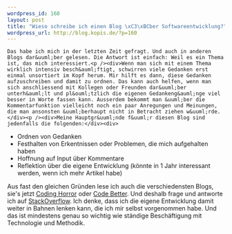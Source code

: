 ```yaml
--- 
wordpress_id: 160
layout: post
title: "Wieso schreibe ich einen Blog \xC3\xBCber Softwareentwicklung?"
wordpress_url: http://blog.kopis.de/?p=160
---
```


    Das habe ich mich in der letzten Zeit gefragt. Und auch in anderen Blogs dar&uuml;ber gelesen. Die Antwort ist einfach: Weil es ein Thema ist, das mich interessiert.<p /><div>Wenn man sich mit einem Thema wirklich intensiv besch&auml;ftigt, schwirren viele Gedanken erst einmal unsortiert im Kopf herum. Mir hilft es dann, diese Gedanken aufzuschreiben und damit zu ordnen. Das kann auch helfen, wenn man sich anschliessend mit Kollegen oder Freunden dar&uuml;ber unterh&auml;lt und pl&ouml;tzlich die eigenen Gedankeng&auml;nge viel besser in Worte fassen kann. Ausserdem bekommt man &uuml;ber die Kommentarfunktion vielleicht noch ein paar Anregungen und Meinungen, die man ansonsten &uuml;berhaupt nicht in Betracht ziehen w&uuml;rde.</div><p /><div>Meine Hauptgr&uuml;nde f&uuml;r diesen Blog sind jedenfalls die folgenden:</div><div>
<ul>
<li>Ordnen von Gedanken</li>
<li>Festhalten von Erkentnissen oder Problemen, die mich aufgehalten haben</li>
<li>Hoffnung auf Input &uuml;ber Kommentare</li>
<li>Reflektion &uuml;ber die eigene Entwicklung (k&ouml;nnte in 1 Jahr interessant werden, wenn ich mehr Artikel habe)</li>
</ul>Aus fast den gleichen Gr&uuml;nden lese ich auch die verschiedensten Blogs, sie's jetzt <a href="http://www.codinghorror.com/blog/">Coding Horror</a> oder <a href="http://codebetter.com/">Code Better</a>. Und deshalb frage und antworte ich auf <a href="http://stackoverflow.com/">StackOverflow</a>. Ich denke, dass ich die eigene Entwicklung damit weiter in Bahnen lenken kann, die ich mir selbst vorgenommen habe. Und das ist mindestens genau so wichtig wie st&auml;ndige Besch&auml;ftigung mit Technologie und Methodik.</div>
  

